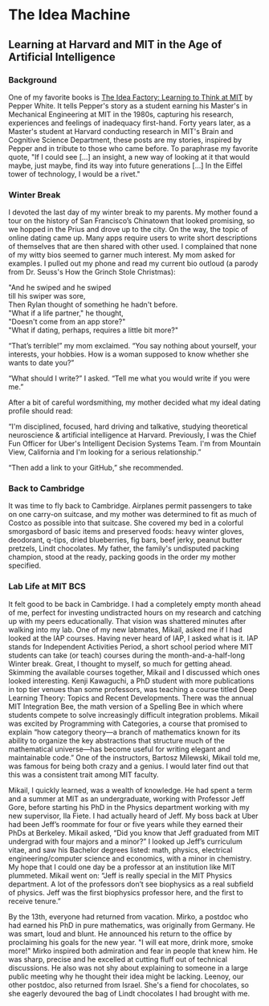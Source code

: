 # The Idea Machine
## Learning at Harvard and MIT in the Age of Artificial Intelligence

### Background

One of my favorite books is <a href="https://mitpress.mit.edu/books/idea-factory">
The Idea Factory: Learning to Think at MIT</a> by Pepper White. It tells Pepper's story
as a student earning his Master's in Mechanical Engineering at MIT in the 1980s,
capturing his research, experiences and feelings of inadequacy first-hand. Forty years
later, as a Master's student at Harvard conducting research in MIT's Brain and Cognitive
Science Department, these posts are my stories, inspired by Pepper and in tribute to
those who came before. To paraphrase my favorite quote, "If I could see \[...\] an insight,
a new way of looking at it that would maybe, just maybe, find its way into future generations
\[...\] In the Eiffel tower of technology, I would be a rivet."



### Winter Break

I devoted the last day of my winter break to my parents. My mother found a tour
on the history of San Francisco’s Chinatown that looked promising, so we hopped
in the Prius and drove up to the city. On the way, the topic of online dating
came up. Many apps require users to write short descriptions of themselves that
are then shared with other used. I complained that none of my witty bios seemed
to garner much interest. My mom asked for examples. I pulled out my phone and
read my current bio outloud (a parody from Dr. Seuss's How the Grinch Stole
Christmas):

"And he swiped and he swiped<br>
till his swiper was sore,<br>
Then Rylan thought of something he hadn't before.<br>
"What if a life partner," he thought,<br>
"Doesn't come from an app store?"<br>
"What if dating, perhaps, requires a little bit more?"

“That’s terrible!” my mom exclaimed. “You say nothing about yourself, your interests,
your hobbies. How is a woman supposed to know whether she wants to date you?”

“What should I write?” I asked. “Tell me what you would write if you were me.”

After a bit of careful wordsmithing, my mother decided what my ideal dating profile
should read:

“I'm disciplined, focused, hard driving and talkative, studying theoretical neuroscience
& artificial intelligence at Harvard. Previously, I was the Chief Fun Officer for
Uber's Intelligent Decision Systems Team. I'm from Mountain View, California and
I'm looking for a serious relationship.”

“Then add a link to your GitHub,” she recommended.

### Back to Cambridge 

It was time to fly back to Cambridge. Airplanes permit passengers to take on one
carry-on suitcase, and my mother was determined to fit as much of Costco as possible
into that suitcase. She covered my bed in a colorful smorgasbord of basic items and
preserved foods: heavy winter gloves, deodorant, q-tips, dried blueberries, fig bars,
beef jerky, peanut butter pretzels, Lindt chocolates. My father, the family's undisputed
packing champion, stood at the ready, packing goods in the order my mother specified.

### Lab Life at MIT BCS

It felt good to be back in Cambridge. I had a completely empty month ahead of me,
perfect for investing undistracted hours on my research and catching up with my
peers educationally. That vision was shattered minutes after walking into my lab.
One of my new labmates, Mikail, asked me if I had looked at the IAP courses.
Having never heard of IAP, I asked what is it. IAP stands for Independent Activities
Period, a short school period where MIT students can take (or teach) courses during
the month-and-a-half-long Winter break. Great, I thought to myself, so much for getting
ahead. Skimming the available courses together, Mikail and I discussed which ones looked
interesting.  Kenji Kawaguchi, a PhD student with more publications in top tier venues
than some professors, was teaching a course titled Deep Learning Theory: Topics and
Recent Developments. There was the annual MIT Integration Bee, the math version of
a Spelling Bee in which where students compete to solve increasingly difficult
integration problems. Mikail was excited by Programming with Categories, a course
that promised to explain “how category theory—a branch of mathematics known for its
ability to organize the key abstractions that structure much of the mathematical
universe—has become useful for writing elegant and maintainable code.” One of the
instructors, Bartosz Milewski, Mikail told me, was famous for being both crazy and a genius.
I would later find out that this was a consistent trait among MIT faculty.

Mikail, I quickly learned, was a wealth of knowledge. He had spent a term and a summer
at MIT as an undergraduate, working with Professor Jeff Gore, before starting his
PhD in the Physics department working with my new supervisor, Ila Fiete. I had actually
heard of Jeff. My boss back at Uber had been Jeff’s roommate for four or five years
while they earned their PhDs at Berkeley. Mikail asked, “Did you know that Jeff graduated
from MIT undergrad with four majors and a minor?” I looked up Jeff’s curriculum vitae,
and saw his Bachelor degrees listed: math, physics, electrical engineering/computer
science and economics, with a minor in chemistry. My hope that I could one day be a
professor at an institution like MIT plummeted. Mikail went on: “Jeff is really
special in the MIT Physics department. A lot of the professors don’t see biophysics
as a real subfield of physics. Jeff was the first biophysics professor here, and
the first to receive tenure.”

By the 13th, everyone had returned from vacation. Mirko, a postdoc who had earned
his PhD in pure mathematics, was originally from Germany. He was smart, loud and
blunt. He announced his return to the office by proclaiming his goals for the new year.
"I will eat more, drink more, smoke more!" Mirko inspired both admiration and fear
in people that knew him. He was sharp, precise and he excelled at cutting fluff out
of technical discussions. He also was not shy about explaining to someone in a large public
meeting why he thought their idea might be lacking. Leenoy, our other postdoc, also
returned from Israel. She's a fiend for chocolates, so she eagerly devoured the bag of
Lindt chocolates I had brought with me.
